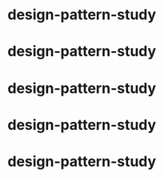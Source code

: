 # design-pattern-study
# design-pattern-study
# design-pattern-study
# design-pattern-study
# design-pattern-study

